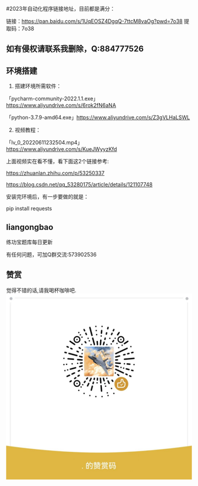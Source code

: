 #2023年自动化程序链接地址，目前都是满分：

链接：https://pan.baidu.com/s/1UqEOSZ4DgqQ-7ttcM8vaOg?pwd=7o38 
提取码：7o38


## 如有侵权请联系我删除，Q:884777526

## 环境搭建

1. 搭建环境所需软件：


「pycharm-community-2022.1.1.exe」https://www.aliyundrive.com/s/6rok2fN6aNA

「python-3.7.9-amd64.exe」https://www.aliyundrive.com/s/Z3gVLHaLSWL

2. 视频教程：

「lv_0_20220611232504.mp4」https://www.aliyundrive.com/s/KueJWyyzKfd

上面视频实在看不懂，看下面这2个链接参考:

https://zhuanlan.zhihu.com/p/53250337

https://blog.csdn.net/qq_53280175/article/details/121107748

安装完环境后，有一步要做的就是：

pip install requests

## liangongbao
练功宝题库每日更新

有任何问题，可加Q群交流:573902536

## 赞赏

觉得不错的话,请我喝杯咖啡吧.![DONATE](./donate.jpg)
